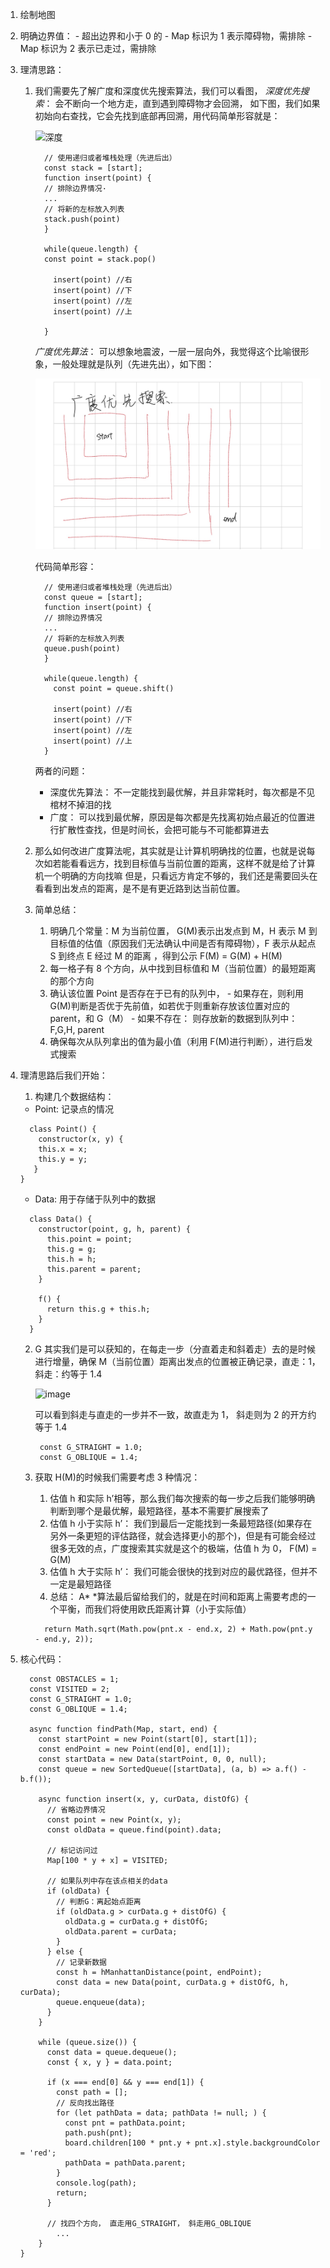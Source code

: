 1.  绘制地图
2.  明确边界值： - 超出边界和小于 0 的 - Map 标识为 1 表示障碍物，需排除 - Map 标识为 2 表示已走过，需排除
3.  理清思路：

    1.  我们需要先了解广度和深度优先搜索算法，我们可以看图，
        _深度优先搜索_： 会不断向一个地方走，直到遇到障碍物才会回溯，
        如下图，我们如果初始向右查找，它会先找到底部再回溯，用代码简单形容就是：

        ![深度](https://github.com/chongqiangchen/Frontend-04-Template/tree/master/Week_02/img/01.jpg?raw=true)

        ```
          // 使用递归或者堆栈处理（先进后出）
          const stack = [start];
          function insert(point) {
          // 排除边界情况·
          ...
          // 将新的左标放入列表
          stack.push(point)
          }

          while(queue.length) {
          const point = stack.pop()

            insert(point) //右
            insert(point) //下
            insert(point) //左
            insert(point) //上

          }
        ```

        _广度优先算法_： 可以想象地震波，一层一层向外，我觉得这个比喻很形象，一般处理就是队列（先进先出），如下图：

        ![广度](https://github.com/chongqiangchen/Frontend-04-Template/blob/master/Week_02/img/02.jpg?raw=true)

        代码简单形容：

        ```
          // 使用递归或者堆栈处理（先进后出）
          const queue = [start];
          function insert(point) {
          // 排除边界情况
          ...
          // 将新的左标放入列表
          queue.push(point)
          }

          while(queue.length) {
            const point = queue.shift()

            insert(point) //右
            insert(point) //下
            insert(point) //左
            insert(point) //上
          }
        ```

        两者的问题：

        - 深度优先算法： 不一定能找到最优解，并且非常耗时，每次都是不见棺材不掉泪的找
        - 广度： 可以找到最优解，原因是每次都是先找离初始点最近的位置进行扩散性查找，但是时间长，会把可能与不可能都算进去

    2.  那么如何改进广度算法呢，其实就是让计算机明确找的位置，也就是说每次如若能看看远方，找到目标值与当前位置的距离，这样不就是给了计算机一个明确的方向找嘛
        但是，只看远方肯定不够的，我们还是需要回头在看看到出发点的距离，是不是有更近路到达当前位置。
    3.  简单总结：
        1. 明确几个常量：M 为当前位置， G(M)表示出发点到 M，H 表示 M 到目标值的估值（原因我们无法确认中间是否有障碍物），F 表示从起点 S 到终点 E 经过 M 的距离 ，得到公示 F(M) = G(M) + H(M)
        2. 每一格子有 8 个方向，从中找到目标值和 M（当前位置）的最短距离的那个方向
        3. 确认该位置 Point 是否存在于已有的队列中， - 如果存在，则利用 G(M)判断是否优于先前值，如若优于则重新存放该位置对应的 parent，和 G（M） - 如果不存在： 则存放新的数据到队列中：F,G,H, parent
        4. 确保每次从队列拿出的值为最小值（利用 F(M)进行判断），进行启发式搜索

4.  理清思路后我们开始：

    1. 构建几个数据结构：

    - Point: 记录点的情况

    ```
      class Point() {
        constructor(x, y) {
        this.x = x;
        this.y = y;
       }
    }
    ```

    - Data: 用于存储于队列中的数据

    ```
      class Data() {
        constructor(point, g, h, parent) {
          this.point = point;
          this.g = g;
          this.h = h;
          this.parent = parent;
        }

        f() {
          return this.g + this.h;
        }
      }
    ```

    2. G 其实我们是可以获知的，在每走一步（分直着走和斜着走）去的是时候进行增量，确保 M（当前位置）距离出发点的位置被正确记录，直走：1，斜走：约等于 1.4

       ![image](https://github.com/chongqiangchen/Frontend-04-Template/tree/master/Week_02/img/03.jpg?raw=true)

       可以看到斜走与直走的一步并不一致，故直走为 1， 斜走则为 2 的开方约等于 1.4

       ```
        const G_STRAIGHT = 1.0;
        const G_OBLIQUE = 1.4;
       ```

    3. 获取 H(M)的时候我们需要考虑 3 种情况：

       1. 估值 h 和实际 h’相等，那么我们每次搜索的每一步之后我们能够明确判断到哪个是最优解，最短路径，基本不需要扩展搜索了
       2. 估值 h 小于实际 h’： 我们到最后一定能找到一条最短路径(如果存在另外一条更短的评估路径，就会选择更小的那个)，但是有可能会经过很多无效的点，广度搜索其实就是这个的极端，估值 h 为 0， F(M) = G(M)
       3. 估值 h 大于实际 h’： 我们可能会很快的找到对应的最优路径，但并不一定是最短路径
       4. 总结： A\* \*算法最后留给我们的，就是在时间和距离上需要考虑的一个平衡，而我们将使用欧氏距离计算（小于实际值）

       ```
         return Math.sqrt(Math.pow(pnt.x - end.x, 2) + Math.pow(pnt.y - end.y, 2));
       ```

5.  核心代码：

    ```
      const OBSTACLES = 1;
      const VISITED = 2;
      const G_STRAIGHT = 1.0;
      const G_OBLIQUE = 1.4;

      async function findPath(Map, start, end) {
    	const startPoint = new Point(start[0], start[1]);
    	const endPoint = new Point(end[0], end[1]);
    	const startData = new Data(startPoint, 0, 0, null);
    	const queue = new SortedQueue([startData], (a, b) => a.f() - b.f());

    	async function insert(x, y, curData, distOfG) {
    	  // 省略边界情况
    	  const point = new Point(x, y);
    	  const oldData = queue.find(point).data;

    	  // 标记访问过
    	  Map[100 * y + x] = VISITED;

    	  // 如果队列中存在该点相关的data
    	  if (oldData) {
    		// 判断G：离起始点距离
    		if (oldData.g > curData.g + distOfG) {
    		  oldData.g = curData.g + distOfG;
    		  oldData.parent = curData;
    		}
    	  } else {
    		// 记录新数据
    		const h = hManhattanDistance(point, endPoint);
    		const data = new Data(point, curData.g + distOfG, h, curData);
    		queue.enqueue(data);
    	  }
    	}

    	while (queue.size()) {
    	  const data = queue.dequeue();
    	  const { x, y } = data.point;

    	  if (x === end[0] && y === end[1]) {
    		const path = [];
    		// 反向找出路径
    		for (let pathData = data; pathData != null; ) {
    		  const pnt = pathData.point;
    		  path.push(pnt);
    		  board.children[100 * pnt.y + pnt.x].style.backgroundColor = 'red';
    		  pathData = pathData.parent;
    		}
    		console.log(path);
    		return;
    	  }

    	  // 找四个方向， 直走用G_STRAIGHT， 斜走用G_OBLIQUE
    		...
    	}
    }
    ```
